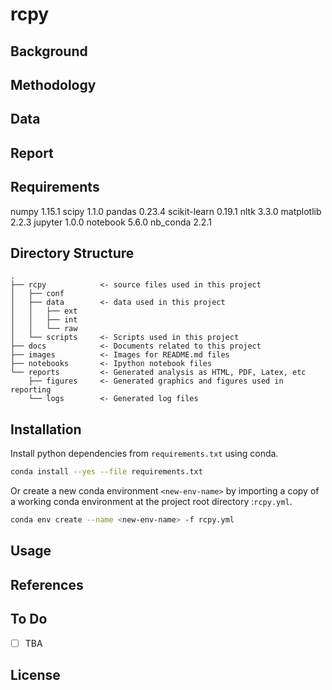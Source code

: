 # rcpy

## Background

## Methodology

## Data

## Report

## Requirements
numpy           1.15.1 
scipy           1.1.0
pandas          0.23.4
scikit-learn    0.19.1
nltk            3.3.0
matplotlib      2.2.3
jupyter         1.0.0
notebook        5.6.0
nb_conda        2.2.1  
## Directory Structure
```
.
├── rcpy 	        <- source files used in this project
│   ├── conf    
│   ├── data        <- data used in this project
│   │   ├── ext
│   │   ├── int
│   │   └── raw
│   └── scripts     <- Scripts used in this project
├── docs            <- Documents related to this project
├── images          <- Images for README.md files
├── notebooks       <- Ipython notebook files
└── reports         <- Generated analysis as HTML, PDF, Latex, etc
    ├── figures     <- Generated graphics and figures used in reporting
    └── logs        <- Generated log files
```
## Installation
Install python dependencies from  `requirements.txt` using conda.
```bash
conda install --yes --file requirements.txt
```

Or create a new conda environment `<new-env-name>` by importing a copy of a working conda environment at the project root directory :`rcpy.yml`.
```bash
conda env create --name <new-env-name> -f rcpy.yml
```
## Usage

## References

## To Do
- [ ] TBA

## License 
